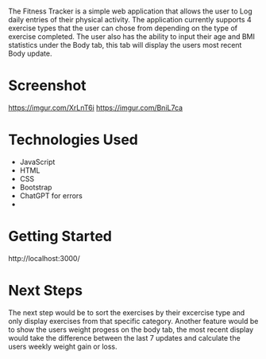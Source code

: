 # <Fitness Tracker>
The Fitness Tracker is a simple web application that allows the user to Log daily entries of their physical activity. The application currently supports 4 exercise types that the user can chose from depending on the type of exercise completed. The user also has the ability to input their age and BMI statistics under the Body tab, this tab will display the users most recent Body update.

# Screenshot

https://imgur.com/XrLnT6i
https://imgur.com/BniL7ca


# Technologies Used

- JavaScript
- HTML
- CSS
- Bootstrap
- ChatGPT for errors
- 

# Getting Started

http://localhost:3000/

# Next Steps

The next step would be to sort the exercises by their excercise type and only display exercises from that specific category.
Another feature would be to show the users weight progess on the body tab, the most recent display would take the difference between the last 7 updates and calculate the users weekly weight gain or loss. 
